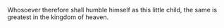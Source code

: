 Whosoever therefore shall humble himself as this little child, the same is greatest in the kingdom of heaven.
